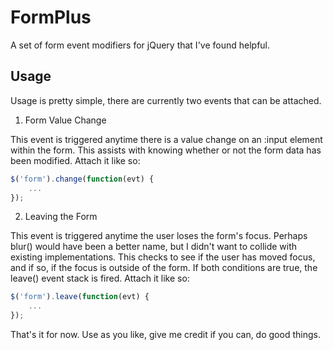 FormPlus
========

A set of form event modifiers for jQuery that I've found helpful.

Usage
-----
Usage is pretty simple, there are currently two events that can be attached.

1) Form Value Change

This event is triggered anytime there is a value change on an :input element within the form.  This assists with knowing whether or not the form data has been modified.  Attach it like so:

```javascript
$('form').change(function(evt) {
	...
});
```

2) Leaving the Form

This event is triggered anytime the user loses the form's focus.  Perhaps blur() would have been a better name, but I didn't want to collide with existing implementations.  This checks to see if the user has moved focus, and if so, if the focus is outside of the form.   If both conditions are true, the leave() event stack is fired.  Attach it like so:

```javascript
$('form').leave(function(evt) {
	...
});
```

That's it for now.  Use as you like, give me credit if you can, do good things.